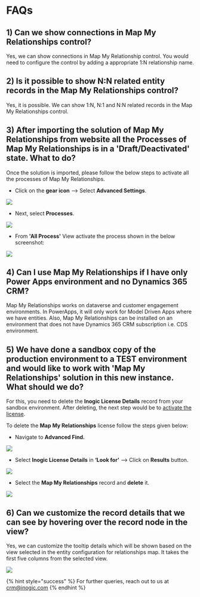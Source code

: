 # FAQs

## 1) Can we show connections in Map My Relationships control?

Yes, we can show connections in Map My Relationship control. You would need to configure the control by adding a appropriate 1:N relationship name.

## 2) Is it possible to show N:N related entity records in the Map My Relationships control?

Yes, it is possible. We can show 1:N, N:1 and N:N related records in the Map My Relationships control.

## 3) After importing the solution of Map My Relationships from  website all the Processes of Map My Relationships is in a 'Draft/Deactivated' state. What to do?

Once the solution is imported, please follow the below steps to activate all the processes of Map My Relationships.

* Click on the **gear icon** --> Select **Advanced Settings**.&#x20;

![](../.gitbook/assets/A4D\_1.png)

* Next, select **Processes**.

![](../.gitbook/assets/A4D\_2.png)

* From **'All Process'** View activate the process shown in the below screenshot:

![](../.gitbook/assets/MMR\_1.png)

## 4) Can I use Map My Relationships if I have only Power Apps environment and no Dynamics 365 CRM?

Map My Relationships works on dataverse and customer engagement environments. In PowerApps, it will only work for Model Driven Apps where we have entities. Also, Map My Relationships can be installed on an environment that does not have Dynamics 365 CRM subscription i.e. CDS environment.

## 5) We have done a sandbox copy of the production environment to a TEST environment and would like to work with 'Map My Relationships' solution in this new instance. What should we do?

For this, you need to delete the **Inogic License Details** record from your sandbox environment. After deleting, the next step would be to [activate the license](https://docs.inogic.com/map-my-relationships/getting-started/license-activation).

To delete the **Map My Relationships** license follow the steps given below:

* Navigate to **Advanced Find.**

![](<../.gitbook/assets/FAQ\_1 (2).png>)

* Select **Inogic License Details** in **‘Look for’** --> Click on **Results** button.

![](<../.gitbook/assets/FAQ\_2 (1).png>)

* Select the **Map My Relationships** record and **delete** it.

![](<../.gitbook/assets/FAQ\_1 (3).png>)

## 6) Can we customize the record details that we can see by hovering over the record node in the view?

Yes, we can customize the tooltip details which will be shown based on the view selected in the entity configuration for relationships map. It takes the first five columns from the selected view.

![](<../.gitbook/assets/MMR FAQ\_6.png>)

{% hint style="success" %}
For further queries, reach out to us at [crm@inogic.com](mailto:crm@inogic.com)
{% endhint %}

